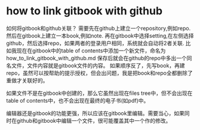 # how to link gitbook with github
如何将gitbook和github关联？
 需要先在github上建立一个repository,例如repo.
 然后在gitbook上建立一本book,例如note.
 再在gitbook中选择setting,在左侧选择github，然后选择repo，如果两者的登录用户相同，系统就会自动将2者关联.
 比如我现在在gitbook中的table of contents中添加一个新文件，命名为how_to_link_gitbook_with_github.md
 保存后就会在github的repo中多出一个同名文件，文件内容就是gitbook文件的内容。
 如果顺序反了，先写book，再建repo，虽然可以按帮助的提示授权，但会出问题，我是把book和repo全都删除了重做才关联好的。
 
 如果文件不是在gitbook中创建的，那么它虽然出现在files tree中，但不会出现在table of contents中，也不会出现在最终的电子书(如pdf)中。
 
  
 编辑器还是gitbook的功能更强，所以应该在gitbook里编辑。需要当心，如果同时在github和gitbook中编辑一个文件，很可能覆盖其中一个作的修改。
